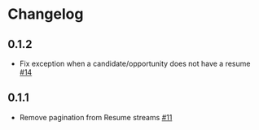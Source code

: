 # Changelog

## 0.1.2
 * Fix exception when a candidate/opportunity does not have a resume [#14](https://github.com/singer-io/tap-lever/pull/14)

## 0.1.1
 * Remove pagination from Resume streams [#11](https://github.com/singer-io/tap-lever/pull/11)
